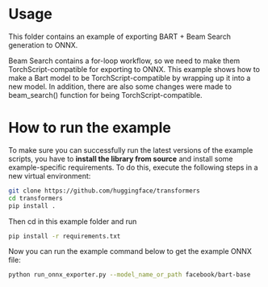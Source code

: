 <!---
Copyright 2021 The HuggingFace Team. All rights reserved.
Licensed under the Apache License, Version 2.0 (the "License");
you may not use this file except in compliance with the License.
You may obtain a copy of the License at

    http://www.apache.org/licenses/LICENSE-2.0

Unless required by applicable law or agreed to in writing, software
distributed under the License is distributed on an "AS IS" BASIS,
WITHOUT WARRANTIES OR CONDITIONS OF ANY KIND, either express or implied.
See the License for the specific language governing permissions and
limitations under the License.
-->

# Usage

This folder contains an example of exporting BART + Beam Search generation to ONNX.

Beam Search contains a for-loop workflow, so we need to make them TorchScript-compatible for exporting to ONNX. This example shows how to make a Bart model to be TorchScript-compatible by wrapping up it into a new model. In addition, there are also some changes were made to beam_search() function for being TorchScript-compatible.


# How to run the example

To make sure you can successfully run the latest versions of the example scripts, you have to **install the library from source** and install some example-specific requirements. To do this, execute the following steps in a new virtual environment:

```bash
git clone https://github.com/huggingface/transformers
cd transformers
pip install .
```
Then cd in this example folder and run
```bash
pip install -r requirements.txt
```

Now you can run the example command below to get the example ONNX file:

```bash
python run_onnx_exporter.py --model_name_or_path facebook/bart-base
```
